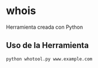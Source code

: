 # whois
Herramienta creada con Python

## Uso de la Herramienta
~~~
python whotool.py www.example.com
~~~
